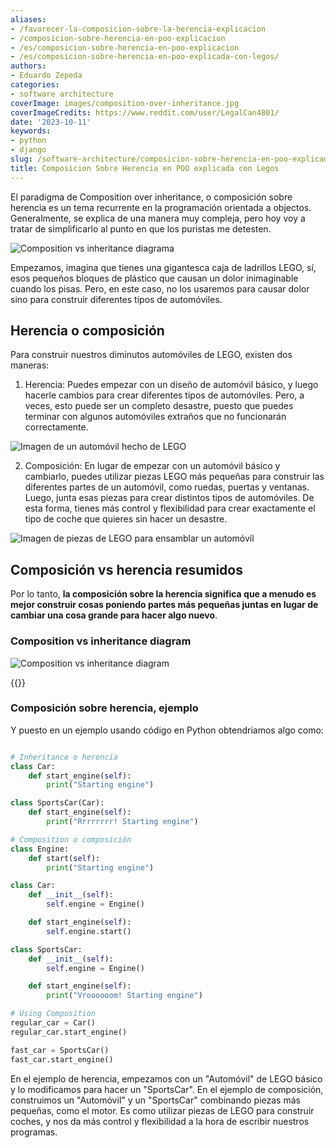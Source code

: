 ```yaml
---
aliases:
- /favorecer-la-composicion-sobre-la-herencia-explicacion
- /composicion-sobre-herencia-en-poo-explicacion
- /es/composicion-sobre-herencia-en-poo-explicacion
- /es/composicion-sobre-herencia-en-poo-explicada-con-legos/
authors:
- Eduardo Zepeda
categories:
- software architecture
coverImage: images/composition-over-inheritance.jpg
coverImageCredits: https://www.reddit.com/user/LegalCan4801/
date: '2023-10-11'
keywords:
- python
- django
slug: /software-architecture/composicion-sobre-herencia-en-poo-explicada-con-legos/
title: Composicion Sobre Herencia en POO explicada con Legos
---
```


El paradigma de Composition over inheritance, o composición sobre herencia es un tema recurrente en la programación orientada a objectos. Generalmente, se explica de una manera muy compleja, pero hoy voy a tratar de simplificarlo al punto en que los puristas me detesten. 

![Composition vs inheritance diagrama](https://res.cloudinary.com/dwrscezd2/image/upload/v1747115834/coffee-bytes/composition-vs-inheritance_dbdzvv.png "Composition vs inheritance diagrama")

Empezamos, imagina que tienes una gigantesca caja de ladrillos LEGO, sí, esos pequeños bloques de plástico que causan un dolor inimaginable cuando los pisas. Pero, en este caso, no los usaremos para causar dolor sino para construir diferentes tipos de automóviles.


## Herencia o composición

Para construir nuestros diminutos automóviles de LEGO, existen dos maneras:

1. Herencia: Puedes empezar con un diseño de automóvil básico, y luego hacerle cambios para crear diferentes tipos de automóviles. Pero, a veces, esto puede ser un completo desastre, puesto que puedes terminar con algunos automóviles extraños que no funcionarán correctamente.

![Imagen de un automóvil hecho de LEGO](https://res.cloudinary.com/dwrscezd2/image/upload/v1730783879/lego_inheritance_y0c6j1.jpg "Empiezas con un coche y vas cambiando piezas. Todos los derechos de esta imagen pertenecen a LEGO")

2. Composición: En lugar de empezar con un automóvil básico y cambiarlo, puedes utilizar piezas LEGO más pequeñas para construir las diferentes partes de un automóvil, como ruedas, puertas y ventanas. Luego, junta esas piezas para crear distintos tipos de automóviles. De esta forma, tienes más control y flexibilidad para crear exactamente el tipo de coche que quieres sin hacer un desastre.

![Imagen de piezas de LEGO para ensamblar un automóvil](https://res.cloudinary.com/dwrscezd2/image/upload/v1730783879/lego_composition_zfpbfr.jpg "Empieza con las piezas y empieza a montar tu coche. Todos los derechos de esta imagen pertenecen a LEGO")

## Composición vs herencia resumidos

Por lo tanto, **la composición sobre la herencia significa que a menudo es mejor construir cosas poniendo partes más pequeñas juntas en lugar de cambiar una cosa grande para hacer algo nuevo**.

### Composition vs inheritance diagram

![Composition vs inheritance diagram](https://res.cloudinary.com/dwrscezd2/image/upload/v1747115834/coffee-bytes/composition-vs-inheritance_dbdzvv.png "Composition vs inheritance diagram")

{{<ad>}}

### Composición sobre herencia, ejemplo

Y puesto en un ejemplo usando código en Python obtendriamos algo como:

```python

# Inheritance o herencia
class Car:
    def start_engine(self):
        print("Starting engine")

class SportsCar(Car):
    def start_engine(self):
        print("Rrrrrrrr! Starting engine")

# Composition o composición
class Engine:
    def start(self):
        print("Starting engine")

class Car:
    def __init__(self):
        self.engine = Engine()

    def start_engine(self):
        self.engine.start()

class SportsCar:
    def __init__(self):
        self.engine = Engine()

    def start_engine(self):
        print("Vroooooom! Starting engine")

# Using Composition
regular_car = Car()
regular_car.start_engine()

fast_car = SportsCar()
fast_car.start_engine()
```

En el ejemplo de herencia, empezamos con un "Automóvil" de LEGO básico y lo modificamos para hacer un "SportsCar". En el ejemplo de composición, construimos un "Automóvil" y un "SportsCar" combinando piezas más pequeñas, como el motor. Es como utilizar piezas de LEGO para construir coches, y nos da más control y flexibilidad a la hora de escribir nuestros programas.